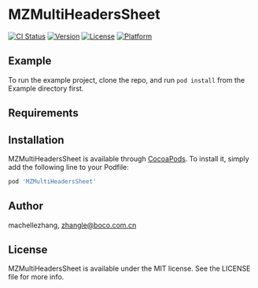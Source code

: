 # MZMultiHeadersSheet

[![CI Status](http://img.shields.io/travis/machellezhang/MZMultiHeadersSheet.svg?style=flat)](https://travis-ci.org/machellezhang/MZMultiHeadersSheet)
[![Version](https://img.shields.io/cocoapods/v/MZMultiHeadersSheet.svg?style=flat)](http://cocoapods.org/pods/MZMultiHeadersSheet)
[![License](https://img.shields.io/cocoapods/l/MZMultiHeadersSheet.svg?style=flat)](http://cocoapods.org/pods/MZMultiHeadersSheet)
[![Platform](https://img.shields.io/cocoapods/p/MZMultiHeadersSheet.svg?style=flat)](http://cocoapods.org/pods/MZMultiHeadersSheet)

## Example

To run the example project, clone the repo, and run `pod install` from the Example directory first.

## Requirements

## Installation

MZMultiHeadersSheet is available through [CocoaPods](http://cocoapods.org). To install
it, simply add the following line to your Podfile:

```ruby
pod 'MZMultiHeadersSheet'
```

## Author

machellezhang, zhangle@boco.com.cn

## License

MZMultiHeadersSheet is available under the MIT license. See the LICENSE file for more info.
